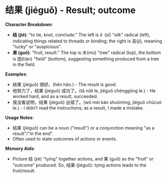 # **结果 (jiéguǒ) - Result; outcome**

**Character Breakdown**:  
- **结 (jié)**: "to tie, knot, conclude." The left is 纟(sī) "silk" radical (left), indicating things related to threads or binding; the right is 吉(jí), meaning "lucky" or "auspicious".  
- **果 (guǒ)**: "fruit, result." The top is 木(mù) "tree" radical (top), the bottom is 田(tián) "field" (bottom), suggesting something produced from a tree in the field.

**Examples**:  
- 结果 (jiéguǒ) 很好。(hěn hǎo.) - The result is good.  
- 他努力了，结果 (jiéguǒ) 成功了。(tā nǔlì le, jiéguǒ chénggōng le.) - He worked hard, and as a result, succeeded.  
- 我没看说明，结果 (jiéguǒ) 出错了。(wǒ méi kàn shuōmíng, jiéguǒ chūcuò le.) - I didn’t read the instructions; as a result, I made a mistake.

**Usage Notes**:  
- 结果 (jiéguǒ) can be a noun ("result") or a conjunction meaning "as a result"/"in the end".  
- Often used to state outcomes of actions or events.

**Memory Aids**:  
- Picture 结 (jié) "tying" together actions, and 果 (guǒ) as the "fruit" or "outcome" produced. So, 结果 (jiéguǒ): tying actions leads to the fruit/result.